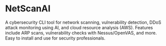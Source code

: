 # NetScanAI
A cybersecurity CLI tool for network scanning, vulnerability detection, DDoS attack monitoring using AI, and cloud resource analysis (AWS). Features include ARP scans, vulnerability checks with Nessus/OpenVAS, and more. Easy to install and use for security professionals.
